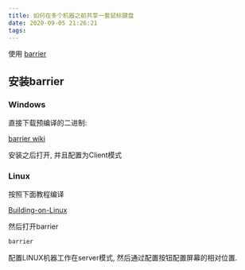 ```yaml
---
title: 如何在多个机器之前共享一套鼠标键盘
date: 2020-09-05 21:26:21
tags:
---
```


使用 [barrier](https://github.com/debauchee/barrier)

## 安装barrier

### Windows
<!--more-->
直接下载预编译的二进制:

[barrier wiki](https://github.com/debauchee/barrier/wiki)

安装之后打开, 并且配置为Client模式

### Linux

按照下面教程编译

[Building-on-Linux](https://github.com/debauchee/barrier/wiki/Building-on-Linux)

然后打开barrier

```bash
barrier
```

配置LINUX机器工作在server模式, 然后通过配置按钮配置屏幕的相对位置.

